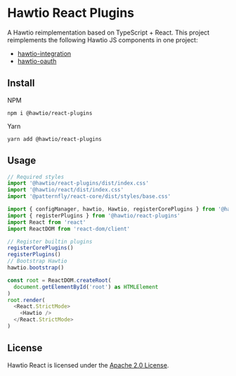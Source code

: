 # Hawtio React Plugins

A Hawtio reimplementation based on TypeScript + React.
This project reimplements the following Hawtio JS components in one project:

- [hawtio-integration](https://github.com/hawtio/hawtio-integration)
- [hawtio-oauth](https://github.com/hawtio/hawtio-oauth)

## Install

NPM

```console
npm i @hawtio/react-plugins
```

Yarn

```console
yarn add @hawtio/react-plugins
```

## Usage

```javascript
// Required styles
import '@hawtio/react-plugins/dist/index.css'
import '@hawtio/react/dist/index.css'
import '@patternfly/react-core/dist/styles/base.css'

import { configManager, hawtio, Hawtio, registerCorePlugins } from '@hawtio/react'
import { registerPlugins } from '@hawtio/react-plugins'
import React from 'react'
import ReactDOM from 'react-dom/client'

// Register builtin plugins
registerCorePlugins()
registerPlugins()
// Bootstrap Hawtio
hawtio.bootstrap()

const root = ReactDOM.createRoot(
  document.getElementById('root') as HTMLElement
)
root.render(
  <React.StrictMode>
    <Hawtio />
  </React.StrictMode>
)
```

## License

Hawtio React is licensed under the [Apache 2.0 License](./LICENSE).
